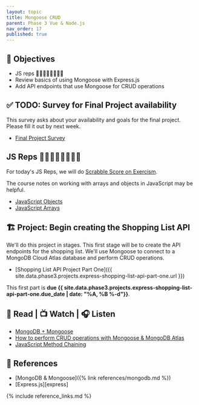 ```yaml
---
layout: topic
title: Mongoose CRUD
parent: Phase 3 Vue & Node.js
nav_order: 17
published: true
---
```


## 🎯 Objectives

- JS reps 🏋️‍♀️🏋️‍♂️🏋️‍♀️🏋️‍♂️
- Review basics of using Mongoose with Express.js
- Add API endpoints that use Mongoose for CRUD operations

## ✅ TODO: Survey for Final Project availability

This survey asks about your availability and goals for the final project. Please fill it out by next week.

- [Final Project Survey](https://forms.gle/5f5i7Xh5Es29BHvE8)

## JS Reps 🏋️‍♀️🏋️‍♂️🏋️‍♀️🏋️‍♂️

For today's JS Reps, we will do [Scrabble Score on Exercism](https://exercism.org/tracks/javascript/exercises/scrabble-score).

The course notes on working with arrays and objects in JavaScript may be helpful.

- [JavaScript Objects](https://github.com/Momentum-NCCU-Part-Time/notes/blob/main/js-objects.md)
- [JavaScript Arrays](https://github.com/Momentum-NCCU-Part-Time/notes/blob/main/js-arrays.md)

## 🏗️ Project: Begin creating the Shopping List API

We'll do this project in stages. This first stage will be to create the API endpoints for the shopping list. We'll use Mongoose to connect to a MongoDB Cloud Atlas database and perform CRUD operations.

- [Shopping List API Project Part One]({{ site.data.phase3.projects.express-shopping-list-api-part-one.url }})

This first part is **due {{ site.data.phase3.projects.express-shopping-list-api-part-one.due_date | date: "%A, %B %-d"}}**.

## 📖 Read | 📺 Watch | 🎧 Listen

- [MongoDB + Mongoose](https://www.mongodb.com/developer/languages/javascript/getting-started-with-mongodb-and-mongoose/)
- [How to perform CRUD operations with Mongoose & MongoDB Atlas](https://www.digitalocean.com/community/tutorials/nodejs-crud-operations-mongoose-mongodb-atlas)
- [JavaScript Method Chaining](https://schier.co/blog/method-chaining-in-javascript)

## 🔖 References

- [MongoDB & Mongoose]({% link references/mongodb.md %})
- [Express.js][express]

{% include reference_links.md %}

